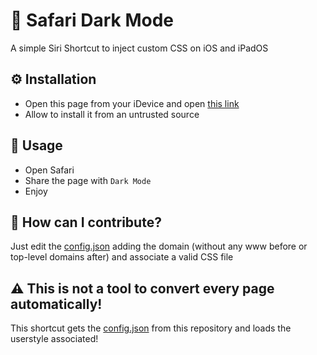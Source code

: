 # 🌙 Safari Dark Mode

A simple Siri Shortcut to inject custom CSS on iOS and iPadOS

## ⚙️ Installation
- Open this page from your iDevice and open [this link]("https://www.icloud.com/shortcuts/a0ae3ffc7ed54c4087a7a5b734fd2f1d")
- Allow to install it from an untrusted source

## 📲 Usage
- Open Safari
- Share the page with `Dark Mode`
- Enjoy

## 💬 How can I contribute?
Just edit the [config.json](config.json) adding the domain (without any www before or top-level domains after) and associate a valid CSS file

## ⚠️ This is not a tool to convert every page automatically!
This shortcut gets the [config.json](config.json) from this repository and loads the userstyle associated!
